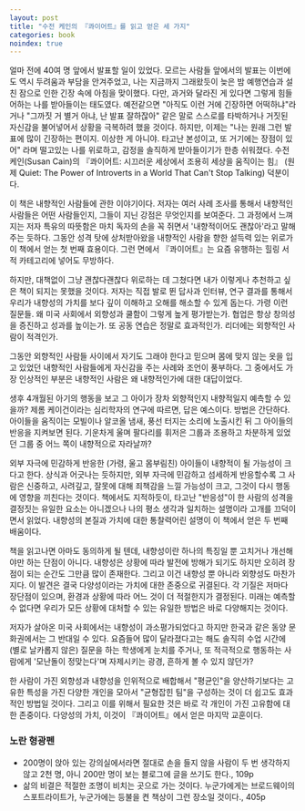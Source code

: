 ```yaml
---
layout: post
title: "수전 케인의 『콰이어트』를 읽고 얻은 세 가지"
categories: book
noindex: true
---
```


얼마 전에 40여 명 앞에서 발표할 일이 있었다. 모르는 사람들 앞에서의 발표는 이번에도 역시 두려움과 부담을 안겨주었고, 나는 지금까지 그래왔듯이 늦은 밤 예행연습과 설친 잠으로 인한 긴장 속에 아침을 맞이했다. 다만, 과거와 달라진 게 있다면 그렇게 힘들어하는 나를 받아들이는 태도였다. 예전같으면 "아직도 이런 거에 긴장하면 어떡하냐"라거나 "그까짓 거 별거 아냐, 난 발표 잘하잖아" 같은 말로 스스로를 타박하거나 거짓된 자신감을 불어넣어서 상황을 극복하려 했을 것이다. 하지만, 이제는 "나는 원래 그런 발표에 많이 긴장하는 편이지. 이상한 게 아니야. 타고난 본성이고, 또 거기에는 장점이 있어" 라며 떨고있는 나를 위로하고, 감정을 솔직하게 받아들이기가 한층 쉬워졌다. 수전 케인(Susan Cain)의 『콰이어트: 시끄러운 세상에서 조용히 세상을 움직이는 힘』 (원제 Quiet: The Power of Introverts in a World That Can't Stop Talking) 덕분이다.

이 책은 내향적인 사람들에 관한 이야기이다. 저자는 여러 사례 조사를 통해서 내향적인 사람들은 어떤 사람들인지, 그들이 지닌 강점은 무엇인지를 보여준다. 그 과정에서 느껴지는 저자 특유의 따뜻함은 마치 독자의 손을 꼭 쥐면서 '내향적이어도 괜찮아'라고 말해주는 듯하다. 그동안 성격 탓에 상처받아왔을 내향적인 사람을 향한 설득력 있는 위로가 이 책에서 얻는 첫 번째 효용이다. 그런 면에서 『콰이어트』는 요즘 유행하는 힐링 서적 카테고리에 넣어도 무방하다.<!--more-->

하지만, 대책없이 그냥 괜찮다괜찮다 위로하는 데 그쳤다면 내가 이렇게나 추천하고 싶은 책이 되지는 못했을 것이다. 저자는 직접 발로 뛴 답사과 인터뷰, 연구 결과를 통해서 우리가 내향성의 가치를 보다 깊이 이해하고 오해를 해소할 수 있게 돕는다. 가령 이런 질문들. 왜 미국 사회에서 외향성과 쿨함이 그렇게 높게 평가받는가. 협업은 항상 창의성을 증진하고 성과를 높이는가. 또 공동 연습은 정말로 효과적인가. 리더에는 외향적인 사람이 적격인가.

그동안 외향적인 사람들 사이에서 자기도 그래야 한다고 믿으며 몸에 맞지 않는 옷을 입고 있었던 내향적인 사람들에게 자신감을 주는 사례와 조언이 풍부하다. 그 중에서도 가장 인상적인 부분은 내향적인 사람은 왜 내향적인가에 대한 대답이었다.

생후 4개월된 아기의 행동을 보고 그 아이가 장차 외향적인지 내향적일지 예측할 수 있을까? 제롬 케이건이라는 심리학자의 연구에 따르면, 답은 예스이다. 방법은 간단하다. 아이들을 움직이는 모빌이나 알코올 냄새, 풍선 터지는 소리에 노출시킨 뒤 그 아이들의 반응을 지켜보면 된다. 기운차게 울며 팔다리를 휘저은 그룹과 조용하고 차분하게 있었던 그룹 중 어느 쪽이 내향적으로 자라날까?

외부 자극에 민감하게 반응한 (가령, 울고 몸부림친) 아이들이 내향적이 될 가능성이 크다고 한다. 상식과 어긋나는 듯하지만, 외부 자극에 민감하고 섬세하게 반응할수록 그 사람은 신중하고, 사려깊고, 잘못에 대해 죄책감을 느낄 가능성이 크고, 그것이 다시 행동에 영향을 끼친다는 것이다. 책에서도 지적하듯이, 타고난 "반응성"이 한 사람의 성격을 결정짓는 유일한 요소는 아니겠으나 나의 평소 생각과 일치하는 설명이라 고개를 끄덕이면서 읽었다. 내향성의 본질과 가치에 대한 통찰력어린 설명이 이 책에서 얻은 두 번째 배움이다.

책을 읽고나면 아마도 동의하게 될 텐데, 내향성이란 하나의 특징일 뿐 고치거나 개선해야만 하는 단점이 아니다. 내향성은 상황에 따라 발전에 방해가 되기도 하지만 오히려 장점이 되는 순간도 그만큼 많이 존재한다. 그리고 이건 내향성 뿐 아니라 외향성도 마찬가지다. 이 발견은 결국 다양성이라는 가치에 대한 존중으로 귀결된다. 각 기질은 저마다 장단점이 있으며, 환경과 상황에 따라 어느 것이 더 적절한지가 결정된다. 미래는 예측할 수 없다면 우리가 모든 상황에 대처할 수 있는 유일한 방법은 바로 다양해지는 것이다.

저자가 살아온 미국 사회에서는 내향성이 과소평가되었다고 하지만 한국과 같은 동양 문화권에서는 그 반대일 수 있다. 요즘들어 많이 달라졌다고는 해도 솔직히 수업 시간에 (별로 날카롭지 않은) 질문을 하는 학생에게 눈치를 주거나, 또 적극적으로 행동하는 사람에게 '모난돌이 정맞는다'며 자제시키는 광경, 흔하게 볼 수 있지 않던가?

한 사람이 가진 외향성과 내향성을 인위적으로 배합해서 "평균인"을 양산하기보다는 고유한 특성을 가진 다양한 개인을 모아서 "균형잡힌 팀"을 구성하는 것이 더 쉽고도 효과적인 방법일 것이다. 그리고 이를 위해서 필요한 것은 바로 각 개인이 가진 고유함에 대한 존중이다. 다양성의 가치, 이것이 『콰이어트』에서 얻은 마지막 교훈이다.

### 노란 형광펜

- 200명이 앉아 있는 강의실에서라면 절대로 손을 들지 않을 사람이 두 번 생각하지 않고 2천 명, 아니 200만 명이 보는 블로그에 글을 쓰기도 한다., 109p
- 삶의 비결은 적절한 조명이 비치는 곳으로 가는 것이다. 누군가에게는 브로드웨이의 스포트라이트가, 누군가에는 등불을 켠 책상이 그런 장소일 것이다., 405p